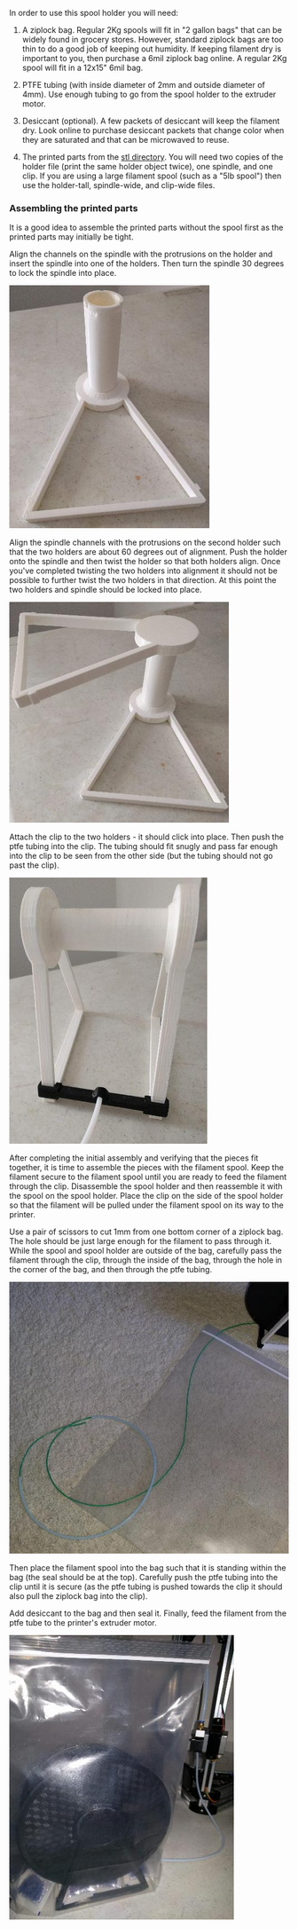 In order to use this spool holder you will need:

1. A ziplock bag. Regular 2Kg spools will fit in "2 gallon bags" that
   can be widely found in grocery stores. However, standard ziplock
   bags are too thin to do a good job of keeping out humidity. If
   keeping filament dry is important to you, then purchase a 6mil
   ziplock bag online. A regular 2Kg spool will fit in a 12x15" 6mil
   bag.

2. PTFE tubing (with inside diameter of 2mm and outside diameter of
   4mm). Use enough tubing to go from the spool holder to the extruder
   motor.

3. Desiccant (optional). A few packets of desiccant will keep the
   filament dry. Look online to purchase desiccant packets that change
   color when they are saturated and that can be microwaved to reuse.

4. The printed parts from the [stl directory](../stl/). You will need
   two copies of the holder file (print the same holder object twice),
   one spindle, and one clip. If you are using a large filament spool
   (such as a "5lb spool") then use the holder-tall, spindle-wide, and
   clip-wide files.

### Assembling the printed parts

It is a good idea to assemble the printed parts without the spool
first as the printed parts may initially be tight.

Align the channels on the spindle with the protrusions on the holder
and insert the spindle into one of the holders. Then turn the spindle
30 degrees to lock the spindle into place.

![spindle](img/spindle.jpg)

Align the spindle channels with the protrusions on the second holder
such that the two holders are about 60 degrees out of alignment. Push
the holder onto the spindle and then twist the holder so that both
holders align. Once you've completed twisting the two holders into
alignment it should not be possible to further twist the two holders
in that direction. At this point the two holders and spindle should be
locked into place.

![align-60](img/align-60.jpg)

Attach the clip to the two holders - it should click into place. Then
push the ptfe tubing into the clip. The tubing should fit snugly and
pass far enough into the clip to be seen from the other side (but the
tubing should not go past the clip).

![assembled](img/assembled.jpg)

After completing the initial assembly and verifying that the pieces
fit together, it is time to assemble the pieces with the filament
spool. Keep the filament secure to the filament spool until you are
ready to feed the filament through the clip. Disassemble the spool
holder and then reassemble it with the spool on the spool holder.
Place the clip on the side of the spool holder so that the filament
will be pulled under the filament spool on its way to the printer.

Use a pair of scissors to cut 1mm from one bottom corner of a ziplock
bag. The hole should be just large enough for the filament to pass
through it. While the spool and spool holder are outside of the bag,
carefully pass the filament through the clip, through the inside of
the bag, through the hole in the corner of the bag, and then through
the ptfe tubing.

![assembled](img/thread.jpg)

Then place the filament spool into the bag such that it is standing
within the bag (the seal should be at the top). Carefully push the
ptfe tubing into the clip until it is secure (as the ptfe tubing is
pushed towards the clip it should also pull the ziplock bag into the
clip).

Add desiccant to the bag and then seal it. Finally, feed the filament
from the ptfe tube to the printer's extruder motor.

![filament-in-bag](img/filament-in-bag.jpg)
